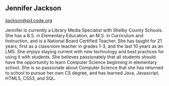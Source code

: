 ## Jennifer Jackson

[jjackson@pd.code.org](mailto:jjackson@pd.code.org)

Jennifer is currently a Library Media Specialist with Shelby County Schools.  She has a B.S. in Elementary Education, an M.S. in Curriculum and Instruction, and is a National Board Certified Teacher.  She has taught for 21 years, first as a classroom teacher in grades 1-3, and the last 10 years as an LMS.  She enjoys staying current with new technology and best practices for using it with students. She believes passionately that all students should have the opportunity to learn Computer Science beginning in elementary school.  She is so passionate about Computer Science that she has returned to school to pursue her own CS degree, and has learned Java, Javascript, HTML5, CSS3, and SQL.  